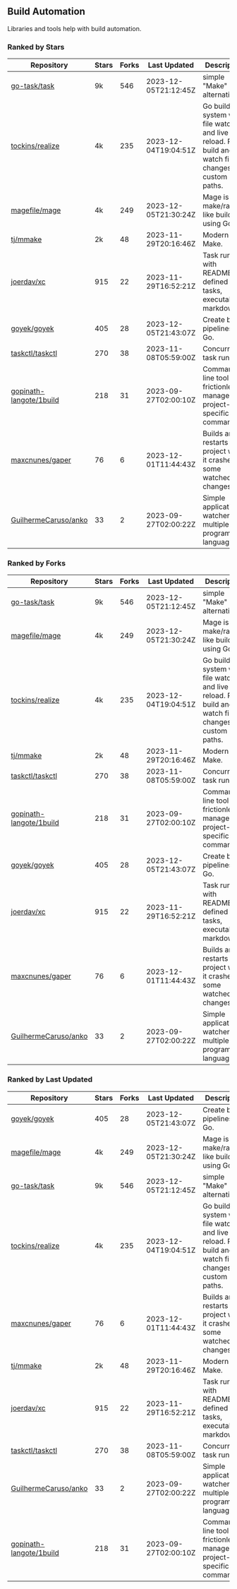 ## Build Automation

Libraries and tools help with build automation.

### Ranked by Stars

| Repository | Stars | Forks | Last Updated | Description | 
|------------|-------|-------|--------------|-------------|
| [go-task/task](https://github.com/go-task/task) | 9k | 546 | 2023-12-05T21:12:45Z |  simple "Make" alternative. |
| [tockins/realize](https://github.com/tockins/realize) | 4k | 235 | 2023-12-04T19:04:51Z |  Go build a system with file watchers and live to reload. Run, build and watch file changes with custom paths. |
| [magefile/mage](https://github.com/magefile/mage) | 4k | 249 | 2023-12-05T21:30:24Z |  Mage is a make/rake-like build tool using Go. |
| [tj/mmake](https://github.com/tj/mmake) | 2k | 48 | 2023-11-29T20:16:46Z |  Modern Make. |
| [joerdav/xc](https://github.com/joerdav/xc) | 915 | 22 | 2023-11-29T16:52:21Z |  Task runner with README.md defined tasks, executable markdown. |
| [goyek/goyek](https://github.com/goyek/goyek) | 405 | 28 | 2023-12-05T21:43:07Z |  Create build pipelines in Go. |
| [taskctl/taskctl](https://github.com/taskctl/taskctl) | 270 | 38 | 2023-11-08T05:59:00Z |  Concurrent task runner. |
| [gopinath-langote/1build](https://github.com/gopinath-langote/1build) | 218 | 31 | 2023-09-27T02:00:10Z |  Command line tool to frictionlessly manage project-specific commands. |
| [maxcnunes/gaper](https://github.com/maxcnunes/gaper) | 76 | 6 | 2023-12-01T11:44:43Z |  Builds and restarts a Go project when it crashes or some watched file changes. |
| [GuilhermeCaruso/anko](https://github.com/GuilhermeCaruso/anko) | 33 | 2 | 2023-09-27T02:00:22Z |  Simple application watcher for multiple programming languages. |

### Ranked by Forks

| Repository | Stars | Forks | Last Updated | Description | 
|------------|-------|-------|--------------|-------------|
| [go-task/task](https://github.com/go-task/task) | 9k | 546 | 2023-12-05T21:12:45Z |  simple "Make" alternative. |
| [magefile/mage](https://github.com/magefile/mage) | 4k | 249 | 2023-12-05T21:30:24Z |  Mage is a make/rake-like build tool using Go. |
| [tockins/realize](https://github.com/tockins/realize) | 4k | 235 | 2023-12-04T19:04:51Z |  Go build a system with file watchers and live to reload. Run, build and watch file changes with custom paths. |
| [tj/mmake](https://github.com/tj/mmake) | 2k | 48 | 2023-11-29T20:16:46Z |  Modern Make. |
| [taskctl/taskctl](https://github.com/taskctl/taskctl) | 270 | 38 | 2023-11-08T05:59:00Z |  Concurrent task runner. |
| [gopinath-langote/1build](https://github.com/gopinath-langote/1build) | 218 | 31 | 2023-09-27T02:00:10Z |  Command line tool to frictionlessly manage project-specific commands. |
| [goyek/goyek](https://github.com/goyek/goyek) | 405 | 28 | 2023-12-05T21:43:07Z |  Create build pipelines in Go. |
| [joerdav/xc](https://github.com/joerdav/xc) | 915 | 22 | 2023-11-29T16:52:21Z |  Task runner with README.md defined tasks, executable markdown. |
| [maxcnunes/gaper](https://github.com/maxcnunes/gaper) | 76 | 6 | 2023-12-01T11:44:43Z |  Builds and restarts a Go project when it crashes or some watched file changes. |
| [GuilhermeCaruso/anko](https://github.com/GuilhermeCaruso/anko) | 33 | 2 | 2023-09-27T02:00:22Z |  Simple application watcher for multiple programming languages. |

### Ranked by Last Updated

| Repository | Stars | Forks | Last Updated | Description | 
|------------|-------|-------|--------------|-------------|
| [goyek/goyek](https://github.com/goyek/goyek) | 405 | 28 | 2023-12-05T21:43:07Z |  Create build pipelines in Go. |
| [magefile/mage](https://github.com/magefile/mage) | 4k | 249 | 2023-12-05T21:30:24Z |  Mage is a make/rake-like build tool using Go. |
| [go-task/task](https://github.com/go-task/task) | 9k | 546 | 2023-12-05T21:12:45Z |  simple "Make" alternative. |
| [tockins/realize](https://github.com/tockins/realize) | 4k | 235 | 2023-12-04T19:04:51Z |  Go build a system with file watchers and live to reload. Run, build and watch file changes with custom paths. |
| [maxcnunes/gaper](https://github.com/maxcnunes/gaper) | 76 | 6 | 2023-12-01T11:44:43Z |  Builds and restarts a Go project when it crashes or some watched file changes. |
| [tj/mmake](https://github.com/tj/mmake) | 2k | 48 | 2023-11-29T20:16:46Z |  Modern Make. |
| [joerdav/xc](https://github.com/joerdav/xc) | 915 | 22 | 2023-11-29T16:52:21Z |  Task runner with README.md defined tasks, executable markdown. |
| [taskctl/taskctl](https://github.com/taskctl/taskctl) | 270 | 38 | 2023-11-08T05:59:00Z |  Concurrent task runner. |
| [GuilhermeCaruso/anko](https://github.com/GuilhermeCaruso/anko) | 33 | 2 | 2023-09-27T02:00:22Z |  Simple application watcher for multiple programming languages. |
| [gopinath-langote/1build](https://github.com/gopinath-langote/1build) | 218 | 31 | 2023-09-27T02:00:10Z |  Command line tool to frictionlessly manage project-specific commands. |

